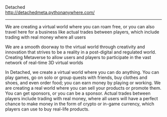 Detached                                                               
http://detachedmeta.pythonanywhere.com/

-------------------
We are creating a virtual world where you can roam free, or you can also travel here for a business like actual trades between players, which include trading with real money where all users

We are a smooth doorway to the virtual world through creativity and innovation that strives to be a reality in a post-digital and regulated world. Creating Metaverse to allow users and players to participate in the vast network of real-time 3D virtual worlds

In Detached, we create a virtual world where you can do anything. You can play games, go on solo or group quests with friends, buy clothes and shoes, and even order food; you can earn money by playing or working. We are creating a real world where you can sell your products or promote them. You can get sponsors, or you can be a sponsor. Actual trades between players include trading with real money, where all users will have a perfect chance to make money in the form of crypto or in-game currency, which players can use to buy real-life products.
